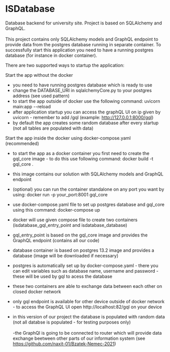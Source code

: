 # ISDatabase
Database backend for university site. Project is based on SQLAlchemy and GraphQL.
<br/><br/>
This project contains only SQLAlchemy models and GraphQL endpoint to provide data from the postgres database running in separate container. To successfully start this application you need to have a running postgres database (for instance in docker container).

There are two supported ways to startup the application:

Start the app without the docker
- you need to have running postgres database which is ready to use
- change the DATABASE_URI in sqlalchemyCore.py to your postgres address (see used pattern)
- to start the app outside of docker use the following command:
uvicorn main:app --reload
- after application startup you can access the graphQL UI on ip given by uvicorn - remember to add /gql (example: http://127.0.0.1:8000/gql)
- by default the app creates some random database after every startup (not all tables are populated with data)

Start the app inside the docker using docker-compose.yaml (recommended)
- to start the app as a docker container you first need to create the gql_core image - to do this use following command:
docker build -t gql_core .
- this image contains our solution with SQLAlchemy models and GraphQL endpoint
- (optional) you can run the container standalone on any port you want by using: docker run -p your_port:8001 gql_core
- use docker-compose.yaml file to set up postgres database and gql_core using this command:
docker-compose up
- docker will use given compose file to create two containers (isdatabase_gql_entry_point and isdatabase_database) 
- gql_entry_point is based on the gql_core image and provides the GraphQL endpoint (contains all our code)
- database container is based on postgres 13.2 image and provides a database (image will be downloaded if necessary)
- postgres is automatically set up by docker-compose.yaml - there you can edit variables such as database name, username and password - these will be used by gql to acess the database 
- these two containers are able to exchange data between each other on closed docker network
- only gql endpoint is available for other device outside of docker network - to access the GraphQL UI open http://localhost:82/gql on your device

- in this version of our project the database is populated with random data (not all databse is populated - for testing purposes only)
<br/><br/>
-the GraphQl is going to be connected to router which will provide data exchange beetween other parts of our information system (see https://github.com/naxit-01/Bzatek-Nemec-2021)

